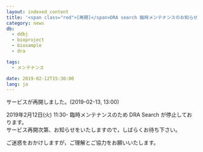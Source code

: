 ```yaml
---
layout: indexed_content
title: '<span class="red">[再開]</span>DRA search 臨時メンテナンスのお知らせ'
category: news
db:
  - ddbj
  - bioproject
  - biosample
  - dra

tags:
  - メンテナンス

date: 2019-02-12T15:30:00
lang: ja
---
```


<p class="red">サービスが再開しました。(2019-02-13, 13:00)</p>

<p>2019年2月12日(火) 11:30- 臨時メンテナンスのため DRA Search が停止しております。<br>サービス再開次第、お知らせをいたしますので，しばらくお待ち下さい。</p>

<p>ご迷惑をおかけしますが，ご理解とご協力をお願いいたします。</p>
